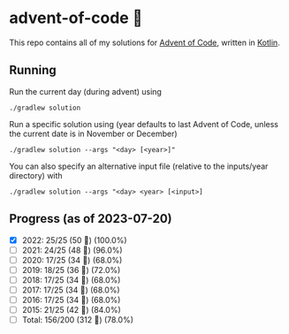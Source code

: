 # advent-of-code 🎄
This repo contains all of my solutions for [Advent of Code](https://adventofcode.com/), written in [Kotlin](https://kotlinlang.org).

## Running
Run the current day (during advent) using
```shell
./gradlew solution
```
Run a specific solution using (year defaults to last Advent of Code, unless the current date is in November or December)
```shell
./gradlew solution --args "<day> [<year>]"
```
You can also specify an alternative input file (relative to the inputs/year directory) with
```shell
./gradlew solution --args "<day> <year> [<input>]
```

## Progress (as of 2023-07-20)
- [x] 2022: 25/25 (50 🌟) (100.0%)
- [ ] 2021: 24/25 (48 🌟) (96.0%)
- [ ] 2020: 17/25 (34 🌟) (68.0%)
- [ ] 2019: 18/25 (36 🌟) (72.0%)
- [ ] 2018: 17/25 (34 🌟) (68.0%)
- [ ] 2017: 17/25 (34 🌟) (68.0%)
- [ ] 2016: 17/25 (34 🌟) (68.0%)
- [ ] 2015: 21/25 (42 🌟) (84.0%)
- [ ] Total: 156/200 (312 🌟) (78.0%)